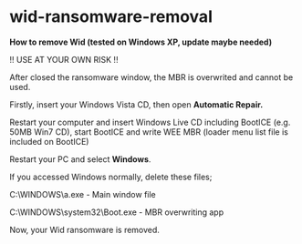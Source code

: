 # wid-ransomware-removal


<b> How to remove Wid (tested on Windows XP, update maybe needed)</b>

!! USE AT YOUR OWN RISK !!



After closed the ransomware window, the MBR is overwrited and cannot be used.

Firstly, insert your Windows Vista CD, then open <b>Automatic Repair.</b>

Restart your computer and insert Windows Live CD including BootICE (e.g. 50MB Win7 CD), start BootICE and write WEE MBR (loader menu list file is included on BootICE)

Restart your PC and select <b>Windows</b>.

If you accessed Windows normally, delete these files;

C:\WINDOWS\a.exe  - Main window file

C:\WINDOWS\system32\Boot.exe   - MBR overwriting app


Now, your Wid ransomware is removed.
